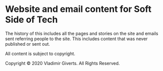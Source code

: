 # Website and email content for Soft Side of Tech

The history of this includes all the pages and stories on the site and emails sent referring people to the site. This includes content that was never published or sent out.

All content is subject to copyright.

Copyright © 2020 Vladimir Giverts. All Rights Reserved.
